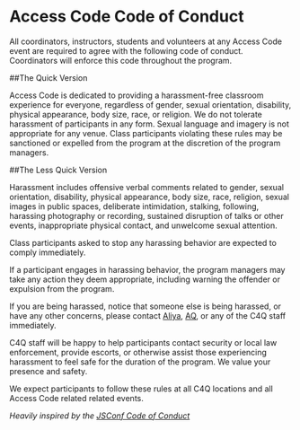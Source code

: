 # Access Code Code of Conduct

All coordinators, instructors, students and volunteers at any Access Code event are required to agree with the following code of conduct. Coordinators will enforce this code throughout the program.

##The Quick Version

Access Code is dedicated to providing a harassment-free classroom experience for everyone, regardless of gender, sexual orientation, disability, physical appearance, body size, race, or religion. We do not tolerate harassment of participants in any form. Sexual language and imagery is not appropriate for any venue. Class participants violating these rules may be sanctioned or expelled from the program at the discretion of the program managers.

##The Less Quick Version

Harassment includes offensive verbal comments related to gender, sexual orientation, disability, physical appearance, body size, race, religion, sexual images in public spaces, deliberate intimidation, stalking, following, harassing photography or recording, sustained disruption of talks or other events, inappropriate physical contact, and unwelcome sexual attention.

Class participants asked to stop any harassing behavior are expected to comply immediately.

If a participant engages in harassing behavior, the program managers may take any action they deem appropriate, including warning the offender or expulsion from the program.

If you are being harassed, notice that someone else is being harassed, or have any other concerns, please contact [Aliya](mailto:aliya@c4q.nyc), [AQ](mailto:aq@c4q.nyc), or any of the C4Q staff immediately.

C4Q staff will be happy to help participants contact security or local law enforcement, provide escorts, or otherwise assist those experiencing harassment to feel safe for the duration of the program. We value your presence and safety.

We expect participants to follow these rules at all C4Q locations and all Access Code related related events.

_Heavily inspired by the [JSConf Code of Conduct](http://jsconf.com/codeofconduct.html)_
